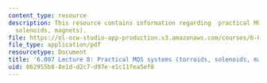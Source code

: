 ```yaml
---
content_type: resource
description: This resource contains information regarding  practical MQS systems (torroids,
  solenoids, magnets).
file: https://ol-ocw-studio-app-production.s3.amazonaws.com/courses/6-007-electromagnetic-energy-from-motors-to-lasers-spring-2011/862955b88e1dd2c7d97ee1c11fea5ef8_MIT6_007S11_lec08.pdf
file_type: application/pdf
resourcetype: Document
title: '6.007 Lecture 8: Practical MQS systems (torroids, solenoids, magnets)'
uid: 862955b8-8e1d-d2c7-d97e-e1c11fea5ef8
---
```

